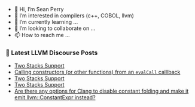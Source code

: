 - 👋 Hi, I’m Sean Perry
- 👀 I’m interested in compilers (c++, COBOL, llvm)
- 🌱 I’m currently learning ...
- 💞️ I’m looking to collaborate on ...
- 📫 How to reach me ...

<!---
s66perry/s66perry is a ✨ special ✨ repository because its `README.md` (this file) appears on your GitHub profile.
You can click the Preview link to take a look at your changes.
--->
### 📕 Latest LLVM Discourse Posts

<!-- DISCOURSE-LLVM:START -->
- [Two Stacks Support](https://discourse.llvm.org/t/two-stacks-support/78975#post_3)
- [Calling constructors &lpar;or other functions&rpar; from an `evalCall` calllback](https://discourse.llvm.org/t/calling-constructors-or-other-functions-from-an-evalcall-calllback/78973#post_2)
- [Two Stacks Support](https://discourse.llvm.org/t/two-stacks-support/78975#post_2)
- [Two Stacks Support](https://discourse.llvm.org/t/two-stacks-support/78975#post_1)
- [Are there any options for Clang to disable constant folding and make it emit llvm::ConstantExpr instead?](https://discourse.llvm.org/t/are-there-any-options-for-clang-to-disable-constant-folding-and-make-it-emit-llvm-constantexpr-instead/78968#post_2)
<!-- DISCOURSE-LLVM:END -->
